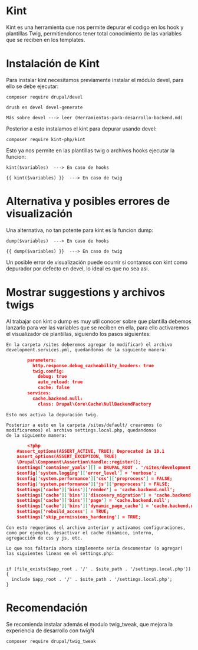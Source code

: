 #  Kint

Kint es una herramienta que nos permite depurar el codigo en los hook y plantillas Twig, permitiendonos tener total conocimiento de las variables 
que se reciben en los templates.

# Instalación de Kint

Para instalar kint necesitamos previamente instalar el módulo devel, para ello se debe ejecutar:

    composer require drupal/devel
    
    drush en devel devel-generate
    
    Más sobre devel ---> leer (Herramientas-para-desarrollo-backend.md)
    
Posterior a esto instalamos el kint para depurar usando devel:

    composer require kint-php/kint
    
Esto ya nos permite en las plantillas twig o archivos hooks ejecutar la funcion:

    kint($variables)  ---> En caso de hooks
    
    {{ kint($variables) }}  ---> En caso de twig
   
# Alternativa y posibles errores de visualización

Una alternativa, no tan potente para kint es la funcion dump:

    dump($variables)  ---> En caso de hooks
    
    {{ dump($variables) }}  ---> En caso de twig
    
Un posible error de visualización puede ocurrir si contamos con kint como depurador por defecto en devel, lo ideal es que no sea asi.

# Mostrar suggestions y archivos twigs

Al trabajar con kint o dump es muy util conocer sobre que plantilla debemos lanzarlo para ver las variables que se reciben en ella, para ello activaremos
el visualizador de plantillas, siguiendo los pasos siguientes:

    En la carpeta /sites deberemos agregar (o modificar) el archivo development.services.yml, quedandonos de la siguiente manera:
	
```json
        parameters:
          http.response.debug_cacheability_headers: true
          twig.config:
            debug: true
            auto_reload: true
            cache: false
        services:
          cache.backend.null:
            class: Drupal\Core\Cache\NullBackendFactory
```
     
    Esto nos activa la depuración twig.

    Posterior a esto en la carpeta /sites/default/ crearemos (o modificaremos) el archivo settings.local.php, quedandonos 
    de la siguiente manera:
    
```json
        <?php
	#assert_options(ASSERT_ACTIVE, TRUE); Deprecated in 10.1
	assert_options(ASSERT_EXCEPTION, TRUE)
	\Drupal\Component\Assertion\Handle::register();
	$settings['container_yamls'][] = DRUPAL_ROOT . '/sites/development.services.yml';
	$config['system.logging']['error_level'] = 'verbose';
	$config['system.performance']['css']['preprocess'] = FALSE;
	$config['system.performance']['js']['preprocess'] = FALSE;
	$settings['cache']['bins']['render'] = 'cache.backend.null';
	$settings['cache']['bins']['discovery_migration'] = 'cache.backend.memory';
	$settings['cache']['bins']['page'] = 'cache.backend.null';
	$settings['cache']['bins']['dynamic_page_cache'] = 'cache.backend.null';
	$settings['rebuild_access'] = TRUE;
	$settings['skip_permissions_hardening'] = TRUE;
```
	
    Con esto requerimos el archivo anterior y activamos configuraciones, como por ejemplo, desactivar el cache dinámico, interno,
    agregacción de css y js, etc.
    
    Lo que nos faltaría ahora simplemente sería descomentar (o agregar) las siguientes lineas en el settings.php:
    

    if (file_exists($app_root . '/' . $site_path . '/settings.local.php')) {
      include $app_root . '/' . $site_path . '/settings.local.php';
    }

# Recomendación

Se recomienda instalar además el modulo twig_tweak, que mejora la experiencia de desarrollo con twigÑ

    composer require drupal/twig_tweak
